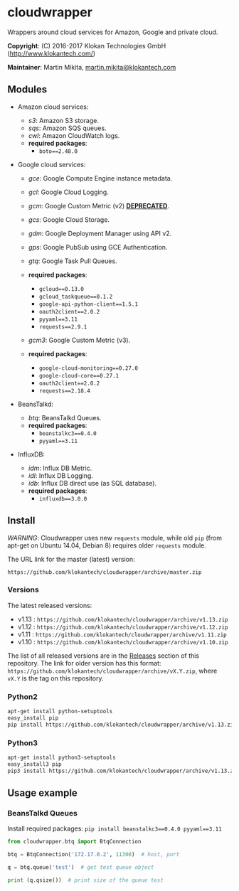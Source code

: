 # cloudwrapper

Wrappers around cloud services for Amazon, Google and private cloud.

**Copyright**: (C) 2016-2017 Klokan Technologies GmbH (http://www.klokantech.com/)

**Maintainer**: Martin Mikita, martin.mikita@klokantech.com

## Modules

 - Amazon cloud services:
   - *s3*: Amazon S3 storage.
   - *sqs*: Amazon SQS queues.
   - *cwl*: Amazon CloudWatch logs.
   - **required packages**:
      - `boto==2.48.0`

 - Google cloud services:
   - *gce*: Google Compute Engine instance metadata.
   - *gcl*: Google Cloud Logging.
   - *gcm*: Google Custom Metric (v2) [**DEPRECATED**](https://github.com/klokantech/cloudwrapper/issues/13).
   - *gcs*: Google Cloud Storage.
   - *gdm*: Google Deployment Manager using API v2.
   - *gps*: Google PubSub using GCE Authentication.
   - *gtq*: Google Task Pull Queues.
   - **required packages**:
      - `gcloud==0.13.0`
      - `gcloud_taskqueue==0.1.2`
      - `google-api-python-client==1.5.1`
      - `oauth2client==2.0.2`
      - `pyyaml==3.11`
      - `requests==2.9.1`

   - *gcm3*: Google Custom Metric (v3).
   - **required packages**:
      - `google-cloud-monitoring==0.27.0`
      - `google-cloud-core==0.27.1`
      - `oauth2client==2.0.2`
      - `requests==2.18.4`

 - BeansTalkd:
   - *btq*: BeansTalkd Queues.
   - **required packages**:
      - `beanstalkc3==0.4.0`
      - `pyyaml==3.11`

 - InfluxDB:
   - *idm*: Influx DB Metric.
   - *idl*: Influx DB Logging.
   - *idb*: Influx DB direct use (as SQL database).
   - **required packages**:
      - `influxdb==3.0.0`


## Install

*WARNING*: Cloudwrapper uses new `requests` module, while old `pip` (from apt-get on Ubuntu 14.04, Debian 8) requires older `requests` module.

The URL link for the master (latest) version:

```
https://github.com/klokantech/cloudwrapper/archive/master.zip
```

### Versions

The latest released versions:

 - v1.13 : `https://github.com/klokantech/cloudwrapper/archive/v1.13.zip`
 - v1.12 : `https://github.com/klokantech/cloudwrapper/archive/v1.12.zip`
 - v1.11 : `https://github.com/klokantech/cloudwrapper/archive/v1.11.zip`
 - v1.10 : `https://github.com/klokantech/cloudwrapper/archive/v1.10.zip`

The list of all released versions are in the [Releases](https://github.com/klokantech/cloudwrapper/releases) section of this repository.
The link for older version has this format: `https://github.com/klokantech/cloudwrapper/archive/vX.Y.zip`, where `vX.Y` is the tag on this repository.


### Python2

```bash
apt-get install python-setuptools
easy_install pip
pip install https://github.com/klokantech/cloudwrapper/archive/v1.13.zip
```

### Python3

```bash
apt-get install python3-setuptools
easy_install3 pip
pip3 install https://github.com/klokantech/cloudwrapper/archive/v1.13.zip
```


## Usage example


### BeansTalkd Queues

Install required packages: `pip install beanstalkc3==0.4.0 pyyaml==3.11`

```python
from cloudwrapper.btq import BtqConnection

btq = BtqConnection('172.17.0.2', 11300)  # host, port

q = btq.queue('test')  # get test queue object

print (q.qsize())  # print size of the queue test
```
